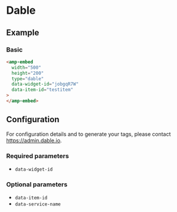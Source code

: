 <!---
Copyright 2017 The AMP HTML Authors. All Rights Reserved.

Licensed under the Apache License, Version 2.0 (the "License");
you may not use this file except in compliance with the License.
You may obtain a copy of the License at

      http://www.apache.org/licenses/LICENSE-2.0

Unless required by applicable law or agreed to in writing, software
distributed under the License is distributed on an "AS-IS" BASIS,
WITHOUT WARRANTIES OR CONDITIONS OF ANY KIND, either express or implied.
See the License for the specific language governing permissions and
limitations under the License.
-->

# Dable

## Example

### Basic

```html
<amp-embed
  width="500"
  height="200"
  type="dable"
  data-widget-id="jobgqR7W"
  data-item-id="testitem"
>
</amp-embed>
```

## Configuration

For configuration details and to generate your tags, please contact https://admin.dable.io.

### Required parameters

- `data-widget-id`

### Optional parameters

- `data-item-id`
- `data-service-name`

